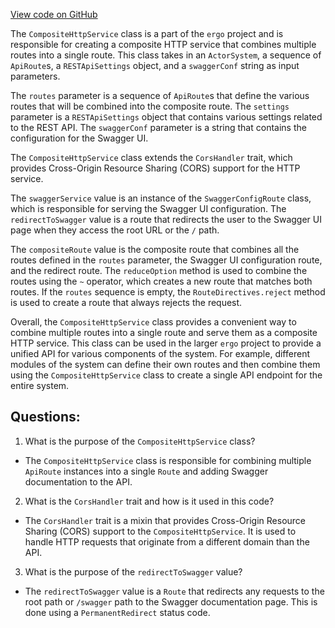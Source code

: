 [View code on GitHub](https://github.com/ergoplatform/ergo/src/main/scala/scorex/core/api/http/CompositeHttpService.scala)

The `CompositeHttpService` class is a part of the `ergo` project and is responsible for creating a composite HTTP service that combines multiple routes into a single route. This class takes in an `ActorSystem`, a sequence of `ApiRoute`s, a `RESTApiSettings` object, and a `swaggerConf` string as input parameters.

The `routes` parameter is a sequence of `ApiRoute`s that define the various routes that will be combined into the composite route. The `settings` parameter is a `RESTApiSettings` object that contains various settings related to the REST API. The `swaggerConf` parameter is a string that contains the configuration for the Swagger UI.

The `CompositeHttpService` class extends the `CorsHandler` trait, which provides Cross-Origin Resource Sharing (CORS) support for the HTTP service.

The `swaggerService` value is an instance of the `SwaggerConfigRoute` class, which is responsible for serving the Swagger UI configuration. The `redirectToSwagger` value is a route that redirects the user to the Swagger UI page when they access the root URL or the `/` path.

The `compositeRoute` value is the composite route that combines all the routes defined in the `routes` parameter, the Swagger UI configuration route, and the redirect route. The `reduceOption` method is used to combine the routes using the `~` operator, which creates a new route that matches both routes. If the `routes` sequence is empty, the `RouteDirectives.reject` method is used to create a route that always rejects the request.

Overall, the `CompositeHttpService` class provides a convenient way to combine multiple routes into a single route and serve them as a composite HTTP service. This class can be used in the larger `ergo` project to provide a unified API for various components of the system. For example, different modules of the system can define their own routes and then combine them using the `CompositeHttpService` class to create a single API endpoint for the entire system.
## Questions: 
 1. What is the purpose of the `CompositeHttpService` class?
- The `CompositeHttpService` class is responsible for combining multiple `ApiRoute` instances into a single `Route` and adding Swagger documentation to the API.

2. What is the `CorsHandler` trait and how is it used in this code?
- The `CorsHandler` trait is a mixin that provides Cross-Origin Resource Sharing (CORS) support to the `CompositeHttpService`. It is used to handle HTTP requests that originate from a different domain than the API.

3. What is the purpose of the `redirectToSwagger` value?
- The `redirectToSwagger` value is a `Route` that redirects any requests to the root path or `/swagger` path to the Swagger documentation page. This is done using a `PermanentRedirect` status code.